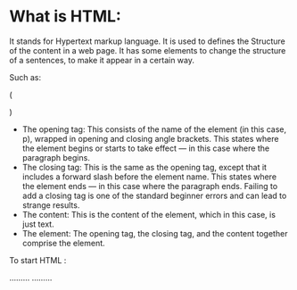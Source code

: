 
# What is HTML:

It stands for Hypertext markup language. It is used to defines the Structure of the content in a web page. It has some elements to change the structure of a sentences, to make it appear in a certain way. 

Such as: 

(<p> </p>)
-	The opening tag: This consists of the name of the element (in this case, p), wrapped in opening and closing angle brackets. This states where the element begins or starts to take effect — in this case where the paragraph begins.
-	The closing tag: This is the same as the opening tag, except that it includes a forward slash before the element name. This states where the element ends — in this case where the paragraph ends. Failing to add a closing tag is one of the standard beginner errors and can lead to strange results.
-	The content: This is the content of the element, which in this case, is just text.
-	The element: The opening tag, the closing tag, and the content together comprise the element.

To start  HTML :
<!doctype html>
<html>
<head> 
………
</head>
<body>
………
</body>
</html>
